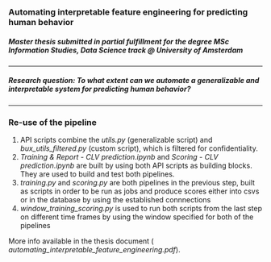 ### Automating interpretable feature engineering for predicting human behavior
##### Master thesis submitted in partial fulfillment for the degree MSc Information Studies, Data Science track @ University of Amsterdam

----
##### Research question: To what extent can we automate a generalizable and interpretable system for predicting human behavior?

----
### Re-use of the pipeline
1. API scripts combine the *utils.py* (generalizable script) and *bux\_utils\_filtered.py* (custom script), which is filtered for confidentiality.
2. *Training & Report - CLV prediction.ipynb* and *Scoring  - CLV prediction.ipynb* are built by using both API scripts as building blocks. They are used to build and test both pipelines.
3. *training.py* and *scoring.py* are both pipelines in the previous step, built as scripts in order to be run as jobs and produce scores either into csvs or in the database by using the established connnections
4. *window\_training\_scoring.py* is used to run both scripts from the last step on different time frames by using the window specified for both of the pipelines


More info available in the thesis document ( *automating\_interpretable_feature\_engineering.pdf*).